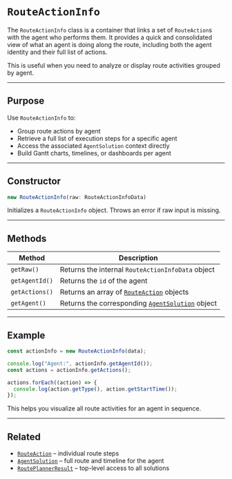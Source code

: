 # `RouteActionInfo`

The `RouteActionInfo` class is a container that links a set of `RouteAction`s with the agent who performs them. It provides a quick and consolidated view of what an agent is doing along the route, including both the agent identity and their full list of actions.

This is useful when you need to analyze or display route activities grouped by agent.

---

## Purpose

Use `RouteActionInfo` to:

- Group route actions by agent
- Retrieve a full list of execution steps for a specific agent
- Access the associated `AgentSolution` context directly
- Build Gantt charts, timelines, or dashboards per agent

---

## Constructor

```ts
new RouteActionInfo(raw: RouteActionInfoData)
```

Initializes a `RouteActionInfo` object. Throws an error if raw input is missing.

---

## Methods

| Method         | Description                                                             |
| -------------- | ----------------------------------------------------------------------- |
| `getRaw()`     | Returns the internal `RouteActionInfoData` object                       |
| `getAgentId()` | Returns the `id` of the agent                                           |
| `getActions()` | Returns an array of [`RouteAction`](./route-action.md) objects          |
| `getAgent()`   | Returns the corresponding [`AgentSolution`](./agent-solution.md) object |

---

## Example

```ts
const actionInfo = new RouteActionInfo(data);

console.log("Agent:", actionInfo.getAgentId());
const actions = actionInfo.getActions();

actions.forEach((action) => {
  console.log(action.getType(), action.getStartTime());
});
```

This helps you visualize all route activities for an agent in sequence.

---

## Related

* [`RouteAction`](./route-action.md) – individual route steps
* [`AgentSolution`](./agent-solution.md) – full route and timeline for the agent
* [`RoutePlannerResult`](./route-planner-result.md) – top-level access to all solutions